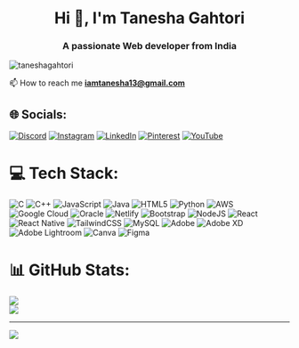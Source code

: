 
<h1 align="center">Hi 👋, I'm Tanesha Gahtori</h1>
<h3 align="center">A passionate Web developer from India</h3>


<p align="left"> <img src="https://komarev.com/ghpvc/?username=taneshagahtori&label=Profile%20views&color=0e75b6&style=flat" alt="taneshagahtori" /> </p>

 📫 How to reach me **iamtanesha13@gmail.com**

## 🌐 Socials:
[![Discord](https://img.shields.io/badge/Discord-%237289DA.svg?logo=discord&logoColor=white)](https://discord.gg/tangent9516) [![Instagram](https://img.shields.io/badge/Instagram-%23E4405F.svg?logo=Instagram&logoColor=white)](https://instagram.com/tg_creativeshow) [![LinkedIn](https://img.shields.io/badge/LinkedIn-%230077B5.svg?logo=linkedin&logoColor=white)](https://linkedin.com/in/taneshagahtori) [![Pinterest](https://img.shields.io/badge/Pinterest-%23E60023.svg?logo=Pinterest&logoColor=white)](https://pinterest.com/iamtanesha13) [![YouTube](https://img.shields.io/badge/YouTube-%23FF0000.svg?logo=YouTube&logoColor=white)](https://youtube.com/@tashu1226) 

# 💻 Tech Stack:
![C](https://img.shields.io/badge/c-%2300599C.svg?style=for-the-badge&logo=c&logoColor=white) ![C++](https://img.shields.io/badge/c++-%2300599C.svg?style=for-the-badge&logo=c%2B%2B&logoColor=white) ![JavaScript](https://img.shields.io/badge/javascript-%23323330.svg?style=for-the-badge&logo=javascript&logoColor=%23F7DF1E) ![Java](https://img.shields.io/badge/java-%23ED8B00.svg?style=for-the-badge&logo=openjdk&logoColor=white) ![HTML5](https://img.shields.io/badge/html5-%23E34F26.svg?style=for-the-badge&logo=html5&logoColor=white) ![Python](https://img.shields.io/badge/python-3670A0?style=for-the-badge&logo=python&logoColor=ffdd54) ![AWS](https://img.shields.io/badge/AWS-%23FF9900.svg?style=for-the-badge&logo=amazon-aws&logoColor=white) ![Google Cloud](https://img.shields.io/badge/GoogleCloud-%234285F4.svg?style=for-the-badge&logo=google-cloud&logoColor=white) ![Oracle](https://img.shields.io/badge/Oracle-F80000?style=for-the-badge&logo=oracle&logoColor=white) ![Netlify](https://img.shields.io/badge/netlify-%23000000.svg?style=for-the-badge&logo=netlify&logoColor=#00C7B7) ![Bootstrap](https://img.shields.io/badge/bootstrap-%238511FA.svg?style=for-the-badge&logo=bootstrap&logoColor=white) ![NodeJS](https://img.shields.io/badge/node.js-6DA55F?style=for-the-badge&logo=node.js&logoColor=white) ![React](https://img.shields.io/badge/react-%2320232a.svg?style=for-the-badge&logo=react&logoColor=%2361DAFB) ![React Native](https://img.shields.io/badge/react_native-%2320232a.svg?style=for-the-badge&logo=react&logoColor=%2361DAFB) ![TailwindCSS](https://img.shields.io/badge/tailwindcss-%2338B2AC.svg?style=for-the-badge&logo=tailwind-css&logoColor=white) ![MySQL](https://img.shields.io/badge/mysql-%2300000f.svg?style=for-the-badge&logo=mysql&logoColor=white) ![Adobe](https://img.shields.io/badge/adobe-%23FF0000.svg?style=for-the-badge&logo=adobe&logoColor=white) ![Adobe XD](https://img.shields.io/badge/Adobe%20XD-470137?style=for-the-badge&logo=Adobe%20XD&logoColor=#FF61F6) ![Adobe Lightroom](https://img.shields.io/badge/Adobe%20Lightroom-31A8FF.svg?style=for-the-badge&logo=Adobe%20Lightroom&logoColor=white) ![Canva](https://img.shields.io/badge/Canva-%2300C4CC.svg?style=for-the-badge&logo=Canva&logoColor=white) ![Figma](https://img.shields.io/badge/figma-%23F24E1E.svg?style=for-the-badge&logo=figma&logoColor=white)
# 📊 GitHub Stats:

![](https://github-readme-streak-stats.herokuapp.com/?user=taneshagahtori&theme=dark&hide_border=true)<br/>
![](https://github-readme-stats.vercel.app/api/top-langs/?username=taneshagahtori&theme=dark&hide_border=true&include_all_commits=true&count_private=true&layout=compact)

---
[![](https://visitcount.itsvg.in/api?id=taneshagahtori&icon=0&color=0)](https://visitcount.itsvg.in)

<!-- Proudly created with GPRM ( https://gprm.itsvg.in ) -->
